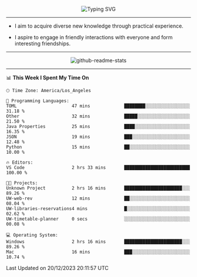 <p align="center">
  <img src="https://readme-typing-svg.demolab.com?font=Fira+Code&weight=500&size=32&duration=2500&pause=1600&center=true&vCenter=true&random=false&width=1024&height=64&lines=Hi+there+%F0%9F%91%8B;I'm+delighted+you+could+make+it+here+%F0%9F%8E%89;I'm+Harry%2C+a+college+student+still+finding+my+way" alt="Typing SVG" />
</p>


---


- I aim to acquire diverse new knowledge through practical experience.

- I aspire to engage in friendly interactions with everyone and form interesting friendships.


---


<p align="center">
  <img src="https://github-readme-stats.vercel.app/api?username=Harry-Jing&show_icons=true" alt="github-readme-stats"/>
</p>


---

<!--START_SECTION:waka-->
📊 **This Week I Spent My Time On** 

```text
🕑︎ Time Zone: America/Los_Angeles

💬 Programming Languages: 
TOML                     47 mins             ████████░░░░░░░░░░░░░░░░░   31.18 % 
Other                    32 mins             █████░░░░░░░░░░░░░░░░░░░░   21.50 % 
Java Properties          25 mins             ████░░░░░░░░░░░░░░░░░░░░░   16.35 % 
JSON                     19 mins             ███░░░░░░░░░░░░░░░░░░░░░░   12.48 % 
Python                   15 mins             ██░░░░░░░░░░░░░░░░░░░░░░░   10.00 % 

🔥 Editors: 
VS Code                  2 hrs 33 mins       █████████████████████████   100.00 % 

🐱‍💻 Projects: 
Unknown Project          2 hrs 16 mins       ██████████████████████░░░   89.26 % 
UW-web-rev               12 mins             ██░░░░░░░░░░░░░░░░░░░░░░░   08.04 % 
UW-libraries-reservations4 mins              █░░░░░░░░░░░░░░░░░░░░░░░░   02.62 % 
UW-timetable-planner     0 secs              ░░░░░░░░░░░░░░░░░░░░░░░░░   00.08 % 

💻 Operating System: 
Windows                  2 hrs 16 mins       ██████████████████████░░░   89.26 % 
Mac                      16 mins             ███░░░░░░░░░░░░░░░░░░░░░░   10.74 % 
```


 Last Updated on 20/12/2023 20:11:57 UTC
<!--END_SECTION:waka-->
